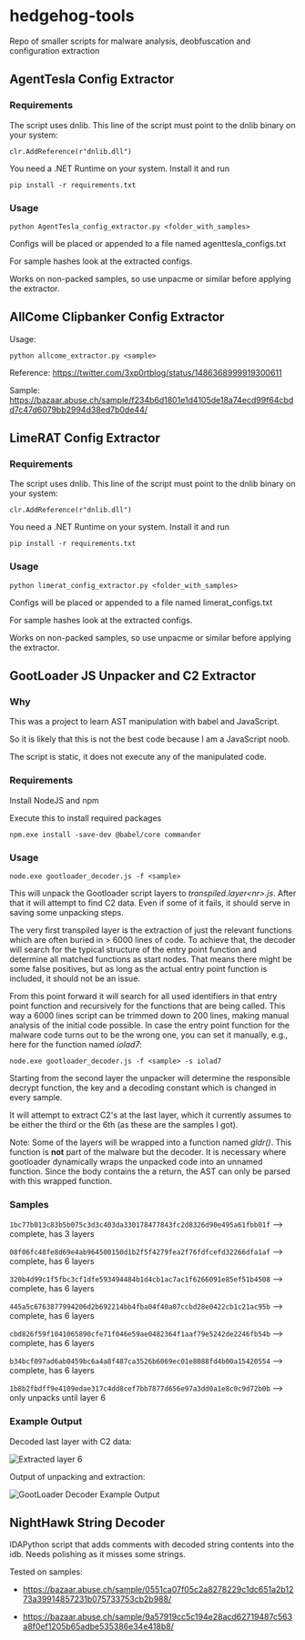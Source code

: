 # hedgehog-tools
 
Repo of smaller scripts for malware analysis, deobfuscation and configuration extraction

## AgentTesla Config Extractor

### Requirements

The script uses dnlib. This line of the script must point to the dnlib binary on your system:

`clr.AddReference(r"dnlib.dll")`

You need a .NET Runtime on your system. Install it and run

`pip install -r requirements.txt`

### Usage

`python AgentTesla_config_extractor.py <folder_with_samples>`

Configs will be placed or appended to a file named agenttesla_configs.txt

For sample hashes look at the extracted configs.

Works on non-packed samples, so use unpacme or similar before applying the extractor.

## AllCome Clipbanker Config Extractor

Usage:

`python allcome_extractor.py <sample>`
  
Reference: https://twitter.com/3xp0rtblog/status/1486368999919300611
  
Sample: https://bazaar.abuse.ch/sample/f234b6d1801e1d4105de18a74ecd99f64cbdd7c47d6079bb2994d38ed7b0de44/

## LimeRAT Config Extractor

### Requirements

The script uses dnlib. This line of the script must point to the dnlib binary on your system:

`clr.AddReference(r"dnlib.dll")`

You need a .NET Runtime on your system. Install it and run

`pip install -r requirements.txt`

### Usage

`python limerat_config_extractor.py <folder_with_samples>`

Configs will be placed or appended to a file named limerat_configs.txt

For sample hashes look at the extracted configs.

Works on non-packed samples, so use unpacme or similar before applying the extractor.

## GootLoader JS Unpacker and C2 Extractor

### Why

This was a project to learn AST manipulation with babel and JavaScript.

So it is likely that this is not the best code because I am a JavaScript noob.

The script is static, it does not execute any of the manipulated code.

### Requirements

Install NodeJS and npm

Execute this to install required packages

`npm.exe install -save-dev @babel/core commander`

### Usage

`node.exe gootloader_decoder.js -f <sample>`

This will unpack the Gootloader script layers to _transpiled.layer\<nr\>.js_. After that it will attempt to find C2 data. Even if some of it fails, it should serve in saving some unpacking steps.

The very first transpiled layer is the extraction of just the relevant functions which are often buried in > 6000 lines of code. To achieve that, the decoder will search for the typical structure of the entry point function and determine all matched functions as start nodes. That means there might be some false positives, but as long as the actual entry point function is included, it should not be an issue. 

From this point forward it will search for all used identifiers in that entry point function and recursively for the functions that are being called. This way a 6000 lines script can be trimmed down to 200 lines, making manual analysis of the initial code possible. In case the entry point function for the malware code turns out to be the wrong one, you can set it manually, e.g., here for the function named _iolad7_:

`node.exe gootloader_decoder.js -f <sample> -s iolad7`

Starting from the second layer the unpacker will determine the responsible decrypt function, the key and a decoding constant which is changed in every sample.

It will attempt to extract C2's at the last layer, which it currently assumes to be either the third or the 6th (as these are the samples I got).

Note: Some of the layers will be wrapped into a function named _gldr()_. This function is **not** part of the malware but the decoder. It is necessary where gootloader dynamically wraps the unpacked code into an unnamed function. Since the body contains the a return, the AST can only be parsed with this wrapped function.

### Samples 


`1bc77b013c83b5b075c3d3c403da330178477843fc2d8326d90e495a61fbb01f` --> complete, has 3 layers

`08f06fc48fe8d69e4ab964500150d1b2f5f4279fea2f76fdfcefd32266dfa1af` --> complete, has 6 layers

`320b4d99c1f5fbc3cf1dfe593494484b1d4cb1ac7ac1f6266091e85ef51b4508` --> complete, has 6 layers

`445a5c6763877994206d2b692214bb4fba04f40a07ccbd28e0422cb1c21ac95b` --> complete, has 6 layers

`cbd826f59f1041065890cfe71f046e59ae0482364f1aaf79e5242de2246fb54b` --> complete, has 6 layers

`b34bcf097ad6ab0459bc6a4a8f487ca3526b6069ec01e8088fd4b00a15420554` --> complete, has 6 layers

`1b8b2fbdff9e4109edae317c4dd8cef7bb7877d656e97a3dd0a1e8c0c9d72b0b` --> only unpacks until layer 6

### Example Output

Decoded last layer with C2 data:

![Extracted layer 6](gootloader_decoded_c2layer.png)

Output of unpacking and extraction:

![GootLoader Decoder Example Output](gootloader_decoder_output.png)

## NightHawk String Decoder

IDAPython script that adds comments with decoded string contents into the idb. Needs polishing as it misses some strings.

Tested on samples:

* https://bazaar.abuse.ch/sample/0551ca07f05c2a8278229c1dc651a2b1273a39914857231b075733753cb2b988/

* https://bazaar.abuse.ch/sample/9a57919cc5c194e28acd62719487c563a8f0ef1205b65adbe535386e34e418b8/
